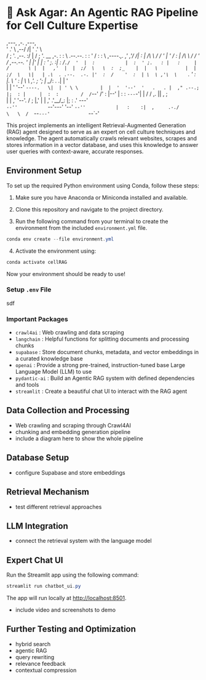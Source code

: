 # 🧪 Ask Agar: An Agentic RAG Pipeline for Cell Culture Expertise

                                                                                            
                                                                                            
   ,---,                        ,-.            ,---,                                        
  '  .' \                   ,--/ /|           '  .' \                                       
 /  ;    '.               ,--. :/ |          /  ;    '.                             __  ,-. 
:  :       \    .--.--.   :  : ' /          :  :       \     ,----._,.            ,' ,'/ /| 
:  |   /\   \  /  /    '  |  '  /           :  |   /\   \   /   /  ' /   ,--.--.  '  | |' | 
|  :  ' ;.   :|  :  /`./  '  |  :           |  :  ' ;.   : |   :     |  /       \ |  |   ,' 
|  |  ;/  \   \  :  ;_    |  |   \          |  |  ;/  \   \|   | .\  . .--.  .-. |'  :  /   
'  :  | \  \ ,'\  \    `. '  : |. \         '  :  | \  \ ,'.   ; ';  |  \__\/: . .|  | '    
|  |  '  '--'   `----.   \|  | ' \ \        |  |  '  '--'  '   .   . |  ," .--.; |;  : |    
|  :  :        /  /`--'  /'  : |--'         |  :  :         `---`-'| | /  /  ,.  ||  , ;    
|  | ,'       '--'.     / ;  |,'            |  | ,'         .'__/\_: |;  :   .'   \---'     
`--''           `--'---'  '--'              `--''           |   :    :|  ,     .-./         
                                                             \   \  /  `--`---'             
                                                              `--`-'                        

This project implements an intelligent Retrieval-Augmented Generation (RAG) agent designed to serve as an expert on cell culture techniques and knowledge. The agent automatically crawls relevant websites, scrapes and stores information in a vector database, and uses this knowledge to answer user queries with context-aware, accurate responses.

## Environment Setup

To set up the required Python environment using Conda, follow these steps:

1. Make sure you have Anaconda or Miniconda installed and available.

2. Clone this repository and navigate to the project directory.

3. Run the following command from your terminal to create the environment from the included `environment.yml` file.

```powershell
conda env create --file environment.yml
```

4. Activate the environment using: 

```powershell
conda activate cellRAG
```

Now your environment should be ready to use!

<!-- Can insert a terminal recording of environment setup here. -->

### Setup `.env` File

sdf

### Important Packages

* `crawl4ai` : Web crawling and data scraping
* `langchain` : Helpful functions for splitting documents and processing chunks
* `supabase` : Store document chunks, metadata, and vector embeddings in a curated knowledge base
* `openai` : Provide a strong pre-trained, instruction-tuned base Large Language Model (LLM) to use
* `pydantic-ai` : Build an Agentic RAG system with defined dependencies and tools
* `streamlit` : Create a beautiful chat UI to interact with the RAG agent
<!-- * pypdf2 -->

## Data Collection and Processing

<!-- * PDF processing scripts -->
* Web crawling and scraping through Crawl4AI
* chunking and embedding generation pipeline
* include a diagram here to show the whole pipeline

## Database Setup

* configure Supabase and store embeddings

## Retrieval Mechanism

* test different retrieval approaches

## LLM Integration

* connect the retrieval system with the language model

## Expert Chat UI

Run the Streamlit app using the following command:

```powershell
streamlit run chatbot_ui.py
```

The app will run locally at [http://localhost:8501](http://localhost:8501).

* include video and screenshots to demo

## Further Testing and Optimization

* hybrid search
* agentic RAG
* query rewriting
* relevance feedback
* contextual compression